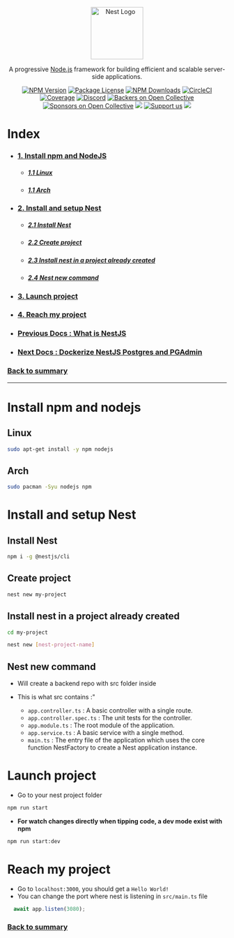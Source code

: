 <p align="center">
  <a href="http://nestjs.com/" target="blank"><img src="https://nestjs.com/img/logo-small.svg" width="120" alt="Nest Logo" /></a>
</p>

[circleci-image]: https://img.shields.io/circleci/build/github/nestjs/nest/master?token=abc123def456
[circleci-url]: https://circleci.com/gh/nestjs/nest

  <p align="center">A progressive <a href="http://nodejs.org" target="_blank">Node.js</a> framework for building efficient and scalable server-side applications.</p>
    <p align="center">
<a href="https://www.npmjs.com/~nestjscore" target="_blank"><img src="https://img.shields.io/npm/v/@nestjs/core.svg" alt="NPM Version" /></a>
<a href="https://www.npmjs.com/~nestjscore" target="_blank"><img src="https://img.shields.io/npm/l/@nestjs/core.svg" alt="Package License" /></a>
<a href="https://www.npmjs.com/~nestjscore" target="_blank"><img src="https://img.shields.io/npm/dm/@nestjs/common.svg" alt="NPM Downloads" /></a>
<a href="https://circleci.com/gh/nestjs/nest" target="_blank"><img src="https://img.shields.io/circleci/build/github/nestjs/nest/master" alt="CircleCI" /></a>
<a href="https://coveralls.io/github/nestjs/nest?branch=master" target="_blank"><img src="https://coveralls.io/repos/github/nestjs/nest/badge.svg?branch=master#9" alt="Coverage" /></a>
<a href="https://discord.gg/G7Qnnhy" target="_blank"><img src="https://img.shields.io/badge/discord-online-brightgreen.svg" alt="Discord"/></a>
<a href="https://opencollective.com/nest#backer" target="_blank"><img src="https://opencollective.com/nest/backers/badge.svg" alt="Backers on Open Collective" /></a>
<a href="https://opencollective.com/nest#sponsor" target="_blank"><img src="https://opencollective.com/nest/sponsors/badge.svg" alt="Sponsors on Open Collective" /></a>
  <a href="https://paypal.me/kamilmysliwiec" target="_blank"><img src="https://img.shields.io/badge/Donate-PayPal-ff3f59.svg"/></a>
    <a href="https://opencollective.com/nest#sponsor"  target="_blank"><img src="https://img.shields.io/badge/Support%20us-Open%20Collective-41B883.svg" alt="Support us"></a>
  <a href="https://twitter.com/nestframework" target="_blank"><img src="https://img.shields.io/twitter/follow/nestframework.svg?style=social&label=Follow"></a>
</p>

# Index
- ### [1. Install npm and NodeJS](#install-npm-and-nodejs)
  - ##### [1.1 Linux](#linux)
  - ##### [1.1 Arch](#arch)
- ### [2. Install and setup Nest](#install-and-setup-nest)
  - ##### [2.1 Install Nest](#install-nest)
  - ##### [2.2 Create project](#create-project)
  - ##### [2.3 Install nest in a project already created](#install-nest-in-a-project-already-created)
  - ##### [2.4 Nest new command](#nest-new-command)
- ### [3. Launch project](#launch-project)
- ### [4. Reach my project](#reach-my-project)
- ### [Previous Docs : What is NestJS](0-what-is-nestjs.md)
- ### [Next Docs : Dockerize NestJS Postgres and PGAdmin](2-dockerize-nest-postgres-and-pgadmin.md)
### [Back to summary](../Summary.md)

***
# Install npm and nodejs
## Linux
~~~bash
sudo apt-get install -y npm nodejs
~~~

## Arch
~~~bash
sudo pacman -Syu nodejs npm
~~~

# Install and setup Nest
## Install Nest
~~~bash
npm i -g @nestjs/cli
~~~

## Create project
~~~bash
nest new my-project
~~~

## Install nest in a project already created
~~~bash
cd my-project

nest new [nest-project-name]
~~~

## Nest new command
- Will create a backend repo with src folder inside

- This is what src contains :"
    - `app.controller.ts` : A basic controller with a single route.
    - `app.controller.spec.ts` :     The unit tests for the controller.
    - `app.module.ts` :    The root module of the application.
    - `app.service.ts` : A basic service with a single method.
    - `main.ts` : The entry file of the application which uses the core function NestFactory to create a Nest application instance.

# Launch project
- Go to your nest project folder

~~~bash
npm run start
~~~

- **For watch changes directly when tipping code, a dev mode exist with npm**

~~~bash
npm run start:dev
~~~

# Reach my project
- Go to `localhost:3000`, you should get a `Hello World!`
- You can change the port where nest is listening in `src/main.ts` file
~~~typescript
  await app.listen(3080);
~~~

### [Back to summary](../Summary.md)